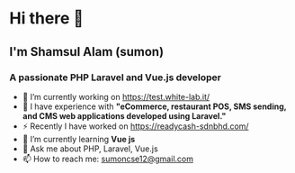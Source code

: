  <h1>Hi there 👋</h1>


<h2>I'm Shamsul Alam (sumon)</h2>

<h3><strong>A passionate PHP Laravel and Vue.js developer</strong></h3>

- 🔭 I’m currently working on https://test.white-lab.it/
- 👯 I have experience with <strong> "eCommerce, restaurant POS, SMS sending, and CMS web applications developed using Laravel."</strong>
- ⚡ Recently I have worked on https://readycash-sdnbhd.com/
- 🌱 I’m currently learning <strong>Vue js</strong>
- 💬 Ask me about PHP, Laravel, Vue.js 
- 📫 How to reach me: sumoncse12@gmail.com


